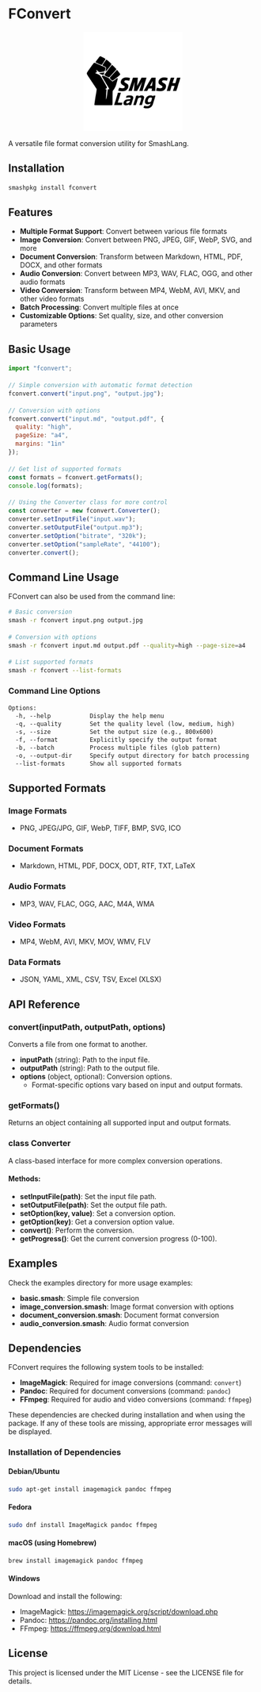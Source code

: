 # FConvert

<p align="center">
  <img src="./assets/logo.svg" alt="FConvert Logo" width="200" />
</p>

A versatile file format conversion utility for SmashLang.

## Installation

```bash
smashpkg install fconvert
```

## Features

- **Multiple Format Support**: Convert between various file formats
- **Image Conversion**: Convert between PNG, JPEG, GIF, WebP, SVG, and more
- **Document Conversion**: Transform between Markdown, HTML, PDF, DOCX, and other formats
- **Audio Conversion**: Convert between MP3, WAV, FLAC, OGG, and other audio formats
- **Video Conversion**: Transform between MP4, WebM, AVI, MKV, and other video formats
- **Batch Processing**: Convert multiple files at once
- **Customizable Options**: Set quality, size, and other conversion parameters

## Basic Usage

```js
import "fconvert";

// Simple conversion with automatic format detection
fconvert.convert("input.png", "output.jpg");

// Conversion with options
fconvert.convert("input.md", "output.pdf", {
  quality: "high",
  pageSize: "a4",
  margins: "1in"
});

// Get list of supported formats
const formats = fconvert.getFormats();
console.log(formats);

// Using the Converter class for more control
const converter = new fconvert.Converter();
converter.setInputFile("input.wav");
converter.setOutputFile("output.mp3");
converter.setOption("bitrate", "320k");
converter.setOption("sampleRate", "44100");
converter.convert();
```

## Command Line Usage

FConvert can also be used from the command line:

```bash
# Basic conversion
smash -r fconvert input.png output.jpg

# Conversion with options
smash -r fconvert input.md output.pdf --quality=high --page-size=a4

# List supported formats
smash -r fconvert --list-formats
```

### Command Line Options

```
Options:
  -h, --help           Display the help menu
  -q, --quality        Set the quality level (low, medium, high)
  -s, --size           Set the output size (e.g., 800x600)
  -f, --format         Explicitly specify the output format
  -b, --batch          Process multiple files (glob pattern)
  -o, --output-dir     Specify output directory for batch processing
  --list-formats       Show all supported formats
```

## Supported Formats

### Image Formats
- PNG, JPEG/JPG, GIF, WebP, TIFF, BMP, SVG, ICO

### Document Formats
- Markdown, HTML, PDF, DOCX, ODT, RTF, TXT, LaTeX

### Audio Formats
- MP3, WAV, FLAC, OGG, AAC, M4A, WMA

### Video Formats
- MP4, WebM, AVI, MKV, MOV, WMV, FLV

### Data Formats
- JSON, YAML, XML, CSV, TSV, Excel (XLSX)

## API Reference

### convert(inputPath, outputPath, options)

Converts a file from one format to another.

- **inputPath** (string): Path to the input file.
- **outputPath** (string): Path to the output file.
- **options** (object, optional): Conversion options.
  - Format-specific options vary based on input and output formats.

### getFormats()

Returns an object containing all supported input and output formats.

### class Converter

A class-based interface for more complex conversion operations.

#### Methods:

- **setInputFile(path)**: Set the input file path.
- **setOutputFile(path)**: Set the output file path.
- **setOption(key, value)**: Set a conversion option.
- **getOption(key)**: Get a conversion option value.
- **convert()**: Perform the conversion.
- **getProgress()**: Get the current conversion progress (0-100).

## Examples

Check the examples directory for more usage examples:

- **basic.smash**: Simple file conversion
- **image_conversion.smash**: Image format conversion with options
- **document_conversion.smash**: Document format conversion
- **audio_conversion.smash**: Audio format conversion

## Dependencies

FConvert requires the following system tools to be installed:

- **ImageMagick**: Required for image conversions (command: `convert`)
- **Pandoc**: Required for document conversions (command: `pandoc`)
- **FFmpeg**: Required for audio and video conversions (command: `ffmpeg`)

These dependencies are checked during installation and when using the package. If any of these tools are missing, appropriate error messages will be displayed.

### Installation of Dependencies

#### Debian/Ubuntu
```bash
sudo apt-get install imagemagick pandoc ffmpeg
```

#### Fedora
```bash
sudo dnf install ImageMagick pandoc ffmpeg
```

#### macOS (using Homebrew)
```bash
brew install imagemagick pandoc ffmpeg
```

#### Windows
Download and install the following:
- ImageMagick: https://imagemagick.org/script/download.php
- Pandoc: https://pandoc.org/installing.html
- FFmpeg: https://ffmpeg.org/download.html

## License

This project is licensed under the MIT License - see the LICENSE file for details.
